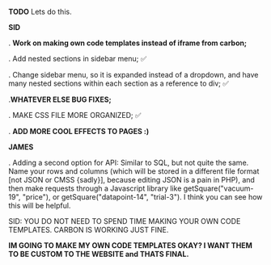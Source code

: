 **TODO**
Lets do this.

**SID**

. **Work on making own code templates instead of iframe from carbon;**

. Add nested sections in sidebar menu; ✅

. Change sidebar menu, so it is expanded instead of a dropdown, and have many nested sections within each section as a reference to div; ✅

.**WHATEVER ELSE BUG FIXES;**

. MAKE CSS FILE MORE ORGANIZED; ✅

. **ADD MORE COOL __EFFECTS__ TO PAGES :)**


**JAMES**

. Adding a second option for API: Similar to SQL, but not quite the same. Name your rows and columns (which will be stored in a different file format [not JSON or CMSS {sadly}], because editing JSON is a pain in PHP), and then make requests through a Javascript library like getSquare("vacuum-19", "price"), or getSquare("datapoint-14", "trial-3"). I think you can see how this will be helpful.


SID: YOU DO NOT NEED TO SPEND TIME MAKING YOUR OWN CODE TEMPLATES. CARBON IS WORKING JUST FINE.

**IM GOING TO MAKE MY OWN CODE TEMPLATES OKAY? I WANT THEM TO BE CUSTOM TO THE WEBSITE and THATS FINAL.**
